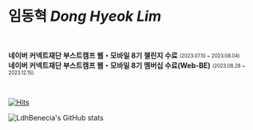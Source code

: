 # 임동혁 *Dong Hyeok Lim*  

<!--
[![React Badge](https://img.shields.io/badge/React-61DAFB?style=flat-square&logo=React&logoColor=white)](https://reactjs.org/)
[![TypeScript Badge](https://img.shields.io/badge/Typescript-235A97?style=flat-square&logo=Typescript&logoColor=white)](https://www.typescriptlang.org/)

<div>
  <img src="https://img.shields.io/badge/NestJS-E0234E?style=flat-square&logo=NestJS&logoColor=white"/>
  <img src="https://img.shields.io/badge/Node.js-339933?style=flat-square&logo=Node.js&logoColor=white"/>
</div>
-->
 
<br/>

**네이버 커넥트재단 부스트캠프 웹・모바일 8기 챌린지 수료** <sub><sup>(2023.07.10 ~ 2023.08.04)</sup></sub>   
**네이버 커넥트재단 부스트캠프 웹・모바일 8기 멤버십 수료(Web-BE)** <sub><sup>(2023.08.28 ~ 2023.12.15)</sup></sub> 

<br/>

[![Hits](https://hits.seeyoufarm.com/api/count/incr/badge.svg?url=https%3A%2F%2Fgithub.com%2Fldhbenecia&count_bg=%232A1764&title_bg=%23555555&icon=&icon_color=%23E7E7E7&title=hits&edge_flat=false)](https://hits.seeyoufarm.com)

![LdhBenecia's GitHub stats](https://github-readme-stats.vercel.app/api?username=ldhbenecia&show_icons=false&theme=dark&hide=stars&count_private=truee)

<!--
**ldhbenecia/ldhbenecia** is a ✨ _special_ ✨ repository because its `README.md` (this file) appears on your GitHub profile.

Here are some ideas to get you started:

- 🔭 I’m currently working on ...
- 🌱 I’m currently learning ...
- 👯 I’m looking to collaborate on ...
- 🤔 I’m looking for help with ...
- 💬 Ask me about ...
- 📫 How to reach me: ...
- 😄 Pronouns: ...
- ⚡ Fun fact: ...
-->
